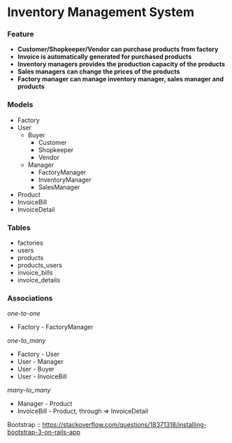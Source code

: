 # Inventory Management System

### Feature

* **Customer/Shopkeeper/Vendor can purchase products from factory**
* **Invoice is automatically generated for purchased products**
* **Inventory managers provides the production capacity of the products**
* **Sales managers can change the prices of the products**
* **Factory manager can manage inventory manager, sales manager and products**

### Models

* Factory
* User
  * Buyer
    * Customer
    * Shopkeeper
    * Vendor
  * Manager
    * FactoryManager
    * InventoryManager
    * SalesManager
* Product
* InvoiceBill
* InvoiceDetail

### Tables

* factories
* users
* products
* products_users
* invoice_bills
* invoice_details

### Associations

_one-to-one_
* Factory - FactoryManager

_one-to_many_
* Factory - User
* User - Manager
* User - Buyer
* User - InvoiceBill

_many-to_many_
* Manager - Product
* InvoiceBill - Product, through => InvoiceDetail

Bootstrap :: https://stackoverflow.com/questions/18371318/installing-bootstrap-3-on-rails-app
